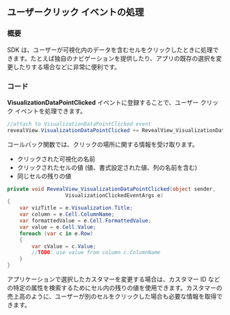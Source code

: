 ## ユーザークリック イベントの処理

### 概要

SDK は、ユーザーが可視化内のデータを含むセルをクリックしたときに処理できます。たとえば独自のナビゲーションを提供したり、アプリの既存の選択を変更したりする場合などに非常に便利です。

### コード

__VisualizationDataPointClicked__ イベントに登録することで、ユーザー クリック イベントを処理できます。

``` csharp
//attach to VisualizationDataPointClicked event
revealView.VisualizationDataPointClicked += RevealView_VisualizationDataPointClicked;
```

コールバック関数では、クリックの場所に関する情報を受け取ります。
  - クリックされた可視化の名前
  - クリックされたセルの値 (値、書式設定された値、列の名前を含む)
  - 同じセルの残りの値

<!-- end list -->

``` csharp
private void RevealView_VisualizationDataPointClicked(object sender,
                   VisualizationClickedEventArgs e)
{
    var vizTitle = e.Visualization.Title;
    var column = e.Cell.ColumnName;
    var formattedValue = e.Cell.FormattedValue;
    var value = e.Cell.Value;
    foreach (var c in e.Row)
    {
        var cValue = c.Value;
        //TODO: use value from column c.ColumnName
    }
}
```

アプリケーションで選択したカスタマーを変更する場合は、カスタマー ID などの特定の属性を検索するためにセル内の残りの値を使用できます。カスタマーの売上高のように、ユーザーが別のセルをクリックした場合も必要な情報を取得できます。
